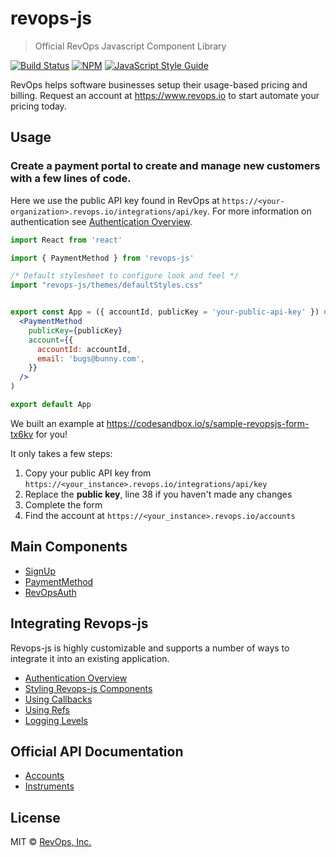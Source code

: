 # revops-js

> Official RevOps Javascript Component Library

[![Build Status](https://travis-ci.org/revops-io/revops.js.svg?branch=master)](https://travis-ci.org/revops-io/revops.js) [![NPM](https://img.shields.io/npm/v/revops-js.svg)](https://www.npmjs.com/package/revops-js) [![JavaScript Style Guide](https://img.shields.io/badge/code_style-standard-brightgreen.svg)](https://standardjs.com)

RevOps helps software businesses setup their usage-based pricing and billing. Request an account at https://www.revops.io to start automate your pricing today.

## Usage

### Create a payment portal to create and manage new customers with a few lines of code.
Here we use the public API key found in RevOps at `https://<your-organization>.revops.io/integrations/api/key`. 
For more information on authentication see [Authentication Overview](https://github.com/revops-io/revops.js/wiki/Authentication-Overview).

```jsx
import React from 'react'

import { PaymentMethod } from 'revops-js'

/* Default stylesheet to configure look and feel */
import "revops-js/themes/defaultStyles.css"


export const App = ({ accountId, publicKey = 'your-public-api-key' }) => (
  <PaymentMethod
    publicKey={publicKey}
    account={{
      accountId: accountId,
      email: 'bugs@bunny.com',
    }}
  />
)

export default App
```

We built an example at https://codesandbox.io/s/sample-revopsjs-form-tx6kv for you!

It only takes a few steps:

1. Copy your public API key from `https://<your_instance>.revops.io/integrations/api/key`
2. Replace the __public key__, line 38 if you haven't made any changes
3. Complete the form
4. Find the account at `https://<your_instance>.revops.io/accounts`

## Main Components
- [SignUp](https://github.com/revops-io/revops.js/wiki/SignUp)
- [PaymentMethod](https://github.com/revops-io/revops.js/wiki/Payment-Method)
- [RevOpsAuth](https://github.com/revops-io/revops.js/wiki/RevOpsAuth-Component)

## Integrating Revops-js
Revops-js is highly customizable and supports a number of ways to integrate it into an existing application.
- [Authentication Overview](https://github.com/revops-io/revops.js/wiki/Authentication-Overview)
- [Styling Revops-js Components](https://github.com/revops-io/revops.js/wiki/Styling-Revops-js-Components)
- [Using Callbacks](https://github.com/revops-io/revops.js/wiki/Using-Callback-to-Integrate-Revops-js)
- [Using Refs](https://github.com/revops-io/revops.js/wiki/Using-Refs-with-Revops-js)
- [Logging Levels](https://github.com/revops-io/revops.js/wiki/Logging-Levels)

## Official API Documentation 
- [Accounts](https://www.revops.io/docs/rest-api/accounts)
- [Instruments](https://www.revops.io/docs/rest-api/instruments)

## License

MIT © [RevOps, Inc.](https://revops.io)
